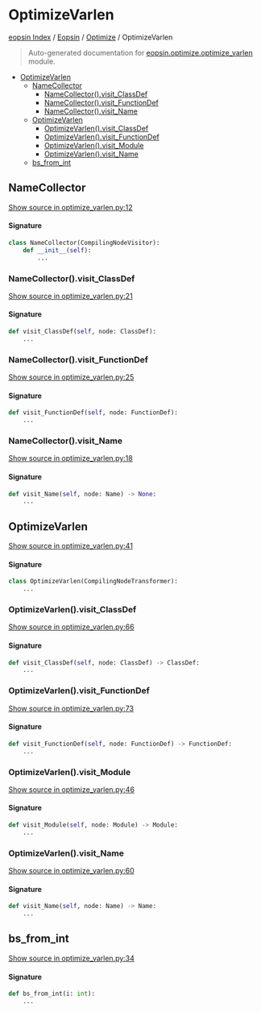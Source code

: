 # OptimizeVarlen

[eopsin Index](../../README.md#eopsin-index) /
[Eopsin](../index.md#eopsin) /
[Optimize](./index.md#optimize) /
OptimizeVarlen

> Auto-generated documentation for [eopsin.optimize.optimize_varlen](https://github.com/ImperatorLang/eopsin/blob/master/eopsin/optimize/optimize_varlen.py) module.

- [OptimizeVarlen](#optimizevarlen)
  - [NameCollector](#namecollector)
    - [NameCollector().visit_ClassDef](#namecollector()visit_classdef)
    - [NameCollector().visit_FunctionDef](#namecollector()visit_functiondef)
    - [NameCollector().visit_Name](#namecollector()visit_name)
  - [OptimizeVarlen](#optimizevarlen-1)
    - [OptimizeVarlen().visit_ClassDef](#optimizevarlen()visit_classdef)
    - [OptimizeVarlen().visit_FunctionDef](#optimizevarlen()visit_functiondef)
    - [OptimizeVarlen().visit_Module](#optimizevarlen()visit_module)
    - [OptimizeVarlen().visit_Name](#optimizevarlen()visit_name)
  - [bs_from_int](#bs_from_int)

## NameCollector

[Show source in optimize_varlen.py:12](https://github.com/ImperatorLang/eopsin/blob/master/eopsin/optimize/optimize_varlen.py#L12)

#### Signature

```python
class NameCollector(CompilingNodeVisitor):
    def __init__(self):
        ...
```

### NameCollector().visit_ClassDef

[Show source in optimize_varlen.py:21](https://github.com/ImperatorLang/eopsin/blob/master/eopsin/optimize/optimize_varlen.py#L21)

#### Signature

```python
def visit_ClassDef(self, node: ClassDef):
    ...
```

### NameCollector().visit_FunctionDef

[Show source in optimize_varlen.py:25](https://github.com/ImperatorLang/eopsin/blob/master/eopsin/optimize/optimize_varlen.py#L25)

#### Signature

```python
def visit_FunctionDef(self, node: FunctionDef):
    ...
```

### NameCollector().visit_Name

[Show source in optimize_varlen.py:18](https://github.com/ImperatorLang/eopsin/blob/master/eopsin/optimize/optimize_varlen.py#L18)

#### Signature

```python
def visit_Name(self, node: Name) -> None:
    ...
```



## OptimizeVarlen

[Show source in optimize_varlen.py:41](https://github.com/ImperatorLang/eopsin/blob/master/eopsin/optimize/optimize_varlen.py#L41)

#### Signature

```python
class OptimizeVarlen(CompilingNodeTransformer):
    ...
```

### OptimizeVarlen().visit_ClassDef

[Show source in optimize_varlen.py:66](https://github.com/ImperatorLang/eopsin/blob/master/eopsin/optimize/optimize_varlen.py#L66)

#### Signature

```python
def visit_ClassDef(self, node: ClassDef) -> ClassDef:
    ...
```

### OptimizeVarlen().visit_FunctionDef

[Show source in optimize_varlen.py:73](https://github.com/ImperatorLang/eopsin/blob/master/eopsin/optimize/optimize_varlen.py#L73)

#### Signature

```python
def visit_FunctionDef(self, node: FunctionDef) -> FunctionDef:
    ...
```

### OptimizeVarlen().visit_Module

[Show source in optimize_varlen.py:46](https://github.com/ImperatorLang/eopsin/blob/master/eopsin/optimize/optimize_varlen.py#L46)

#### Signature

```python
def visit_Module(self, node: Module) -> Module:
    ...
```

### OptimizeVarlen().visit_Name

[Show source in optimize_varlen.py:60](https://github.com/ImperatorLang/eopsin/blob/master/eopsin/optimize/optimize_varlen.py#L60)

#### Signature

```python
def visit_Name(self, node: Name) -> Name:
    ...
```



## bs_from_int

[Show source in optimize_varlen.py:34](https://github.com/ImperatorLang/eopsin/blob/master/eopsin/optimize/optimize_varlen.py#L34)

#### Signature

```python
def bs_from_int(i: int):
    ...
```